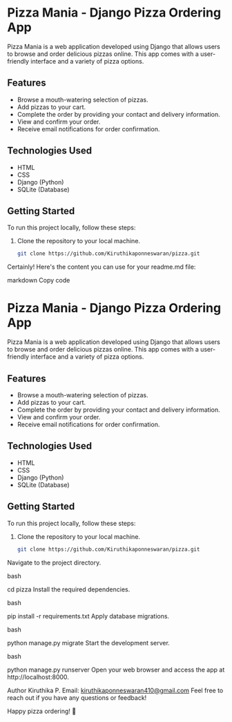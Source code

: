 # Pizza Mania - Django Pizza Ordering App

Pizza Mania is a web application developed using Django that allows users to browse and order delicious pizzas online. This app comes with a user-friendly interface and a variety of pizza options.

## Features

- Browse a mouth-watering selection of pizzas.
- Add pizzas to your cart.
- Complete the order by providing your contact and delivery information.
- View and confirm your order.
- Receive email notifications for order confirmation.

## Technologies Used

- HTML
- CSS
- Django (Python)
- SQLite (Database)

## Getting Started

To run this project locally, follow these steps:

1. Clone the repository to your local machine.

   ```bash
   git clone https://github.com/Kiruthikaponneswaran/pizza.git

Certainly! Here's the content you can use for your readme.md file:

markdown
Copy code
# Pizza Mania - Django Pizza Ordering App

Pizza Mania is a web application developed using Django that allows users to browse and order delicious pizzas online. This app comes with a user-friendly interface and a variety of pizza options.

## Features

- Browse a mouth-watering selection of pizzas.
- Add pizzas to your cart.
- Complete the order by providing your contact and delivery information.
- View and confirm your order.
- Receive email notifications for order confirmation.

## Technologies Used

- HTML
- CSS
- Django (Python)
- SQLite (Database)

## Getting Started

To run this project locally, follow these steps:

1. Clone the repository to your local machine.

   ```bash
   git clone https://github.com/Kiruthikaponneswaran/pizza.git
Navigate to the project directory.

bash

cd pizza
Install the required dependencies.

bash

pip install -r requirements.txt
Apply database migrations.

bash

python manage.py migrate
Start the development server.

bash

python manage.py runserver
Open your web browser and access the app at http://localhost:8000.



Author
Kiruthika P.
Email: kiruthikaponneswaran410@gmail.com
Feel free to reach out if you have any questions or feedback!

Happy pizza ordering! 🍕

